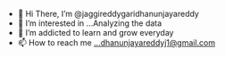 - 👋 Hi There, I’m @jaggireddygaridhanunjayareddy
- 👀 I’m interested in ...Analyzing the data
- 🌱 I’m addicted to learn and grow everyday 
- 📫 How to reach me ...dhanunjayareddyj1@gmail.com
<!---
jaggireddygaridhanunjayareddy/jaggireddygaridhanunjayareddy is a ✨ special ✨ repository because its `README.md` (this file) appears on your GitHub profile.
You can click the Preview link to take a look at your changes.
--->
